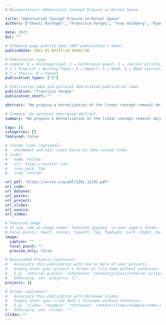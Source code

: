 ```yaml
---
# Documentation: Adversarial Concept Erasure in Kernel Space

title: "Adversarial Concept Erasure in Kernel Space"
authors: ["Shauli Ravfogel", "Francisco Vargas", "Yoav Goldberg", "Ryan Cotterell"]
               
date: 2022
doi: ""

# Schedule page publish date (NOT publication's date).
publishDate: 2022-01-05T15:16:19+02:00

# Publication type.
# Legend: 0 = Uncategorized; 1 = Conference paper; 2 = Journal article;
# 3 = Preprint / Working Paper; 4 = Report; 5 = Book; 6 = Book section;
# 7 = Thesis; 8 = Patent
publication_types: ["3"]

# Publication name and optional abbreviated publication name.
publication: "Francisco Vargas"
publication_short: ""

abstract: "We propose a kernalization of the linear concept-removal objective, and show that it is effective in guarding against the ability of certain nonlinear adversaries to recover the concept. Interestingly, our findings suggest that the division between linear and nonlinear models is overly simplistic: when considering the concept of binary gender and its neutralization, we do not find a single kernel space that exclusively contains all the concept-related information."

# Summary. An optional shortened abstract.
summary: "We propose a kernalization of the linear concept-removal objective, and show that it is effective in guarding against the ability of ceratin nonlinear adversaries to recover the concept of interest; at the same time, it is difficult to guard against arbitrary nonlinear adversaries."

tags: []
categories: []
featured: false

# Custom links (optional).
#   Uncomment and edit lines below to show custom links.
# links:
# - name: Follow
#   url: https://twitter.com
#   icon_pack: fab
#   icon: twitter

url_pdf: "https://arxiv.org/pdf/2201.12191.pdf"
url_code: 
url_dataset:
url_poster:
url_project:
url_slides:
url_source:
url_video: 

# Featured image
# To use, add an image named `featured.jpg/png` to your page's folder.
# Focal points: Smart, Center, TopLeft, Top, TopRight, Left, Right, BottomLeft, Bottom, BottomRight.
image:
  caption: ""
  focal_point: ""
  preview_only: false

# Associated Projects (optional).
#   Associate this publication with one or more of your projects.
#   Simply enter your project's folder or file name without extension.
#   E.g. `internal-project` references `content/project/internal-project/index.md`.
#   Otherwise, set `projects: []`.
projects: []

# Slides (optional).
#   Associate this publication with Markdown slides.
#   Simply enter your slide deck's filename without extension.
#   E.g. `slides: "example"` references `content/slides/example/index.md`.
#   Otherwise, set `slides: ""`.
slides: ""
---
```


